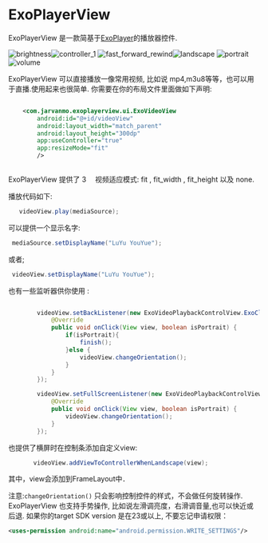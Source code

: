 # ExoPlayerView
ExoPlayerView 是一款简基于[ExoPlayer](https://github.com/google/ExoPlayer)的播放器控件.

![brightness](/images/brightness.png)![controller_1](/images/conroller_1.png)
![fast_forward_rewind](/images/fastforward_rewind.png)![landscape](/images/landscap.png)
![portrait](/images/portrait.png)![volume](/images/volume.png)

ExoPlayerView 可以直接播放一像常用视频, 比如说 mp4,m3u8等等，也可以用于直播.使用起来也很简单.
你需要在你的布局文件里面做如下声明:
```xml

    <com.jarvanmo.exoplayerview.ui.ExoVideoView
        android:id="@+id/videoView"
        android:layout_width="match_parent"
        android:layout_height="300dp"
        app:useController="true"
        app:resizeMode="fit"
        />
        
```
ExoPlayerView 提供了 3　 视频适应模式: fit ,  fit_width , fit_height
以及 none.

播放代码如下:
```java
   videoView.play(mediaSource);
```
可以提供一个显示名字:
```java
 mediaSource.setDisplayName("LuYu YouYue");
```
或者;
```java
 videoView.setDisplayName("LuYu YouYue");
```


也有一些监听器供你使用 :
```java

        videoView.setBackListener(new ExoVideoPlaybackControlView.ExoClickListener() {
            @Override
            public void onClick(View view, boolean isPortrait) {
                if(isPortrait){
                    finish();
                }else {
                    videoView.changeOrientation();
                }
            }
        });

```

```java
        videoView.setFullScreenListener(new ExoVideoPlaybackControlView.ExoClickListener() {
            @Override
            public void onClick(View view, boolean isPortrait) {
                videoView.changeOrientation();
            }
        });
```
也提供了横屏时在控制条添加自定义view:

```java
       videoView.addViewToControllerWhenLandscape(view);
```
其中，view会添加到FrameLayout中．

注意:`changeOrientation()` 只会影响控制控件的样式，不会做任何旋转操作.
ExoPlayerView 也支持手势操作, 比如说左滑调亮度，右滑调音量,也可以快近或后退.
如果你的target SDK version 是在23或以上, 不要忘记申请权限：
```xml
<uses-permission android:name="android.permission.WRITE_SETTINGS"/>
```